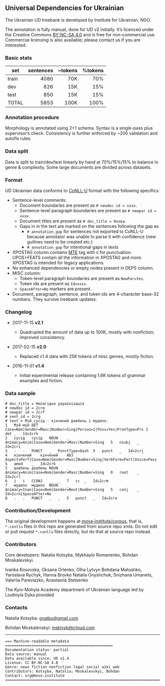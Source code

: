 <!--

citing
known issues
spacing errors preserved, even OCR
holes
apostrophes
* MISC column additionally contains `Promoted=Yes` marker for nodes promoted by elision.
browse brat
play with parser
accuracy stats

translations, time, genre, domain

document count

Belles-lettres Opinion journalism
essay?
fiction
comments / social chat / forum
scientifical article
historical article
folk fairytale
legal (law, contract)
school textbook on science
letters of classics'
info article
upa
yu
news

### Notable facts
+ Arabic and Roman numerals have full morphological info.


 -->
## Universal Dependencies for Ukrainian
The Ukrainian UD treebank is developed by Institute for Ukrainian, NGO.

The annotation is fully manual, done for UD v2 initially.
It’s licenced under the Creative Commons [BY-NC-SA 4.0](https://creativecommons.org/licenses/by-nc-sa/4.0/legalcode) and is free for non-commercial use. Commercial licensing is also available; please contact us if you are interested.

### Basic stats
| set   | sentences | ~tokens | %tokens |
| ----- |----------:| -------:| -------:|
| train |    4080   |    70K  |    70%  |
| dev   |     826   |    15K  |    15%  |
| test  |     850   |    15K  |    15%  |
| TOTAL |    5853   |   100K  |   100%  |

### Annotation procedure
Morphology is annotated using 2+1 schema. Syntax is a single-pass plus supervisor’s check.
Consistency is further enforced by ~200 validation and autofix rules.

### Data split
Data is split to train/dev/test linearly by hand at 70%/15%/15% to balance in genre & complexity. Some large documents are divided across datasets.

### Format
UD Ukrainian data conforms to [CoNLL-U](http://universaldependencies.org/format.html) format with the following specifics:
* Sentence-level comments:
  * Document boundaries are present as `# newdoc id = xxxx`.
  * Sentence-level paragraph boundaries are present as `# newpar id = xxxx`.
  * Document titles are present as `# doc_title = Назва`.
  <!-- * If a sentence follows
  * `# annotation_gap` marks sentences following anntotational gap, that is, when
  * `# gap` marks sentences following document gap -->
  * Gaps in in the text are marked on the sentences following the gap as
    * `# annotation_gap` for sentences not exported to CoNLL-U because annotator was unable to parse it with confidence (new guilines need to be created etc.)
    * `# annotation_gap` for intentional gaps in texts
* XPOSTAG column contains [MTE](http://nl.ijs.si/ME/V4/msd/html/msd-uk.html) tag with `U` for punctuation. UPOS+FEATS contain all the information in XPOSTAG and more. XPOSTAG is intended for legacy applications.
* No enhanced dependencies or empty nodes present in DEPS column.
* MISC column:
  * Token-level paragraph boundaries are present as `NewPar=Yes`.
  * Token ids are present as `Id=xxxx`.
  * `SpaceAfter=No` markers are present.
* Document, paragraph, sentence, and token ids are 4-character base-32 numbers. They survive treebank updates.

### Changelog
* 2017-11-15 **v2.1**
  * Quadrupled the amount of data up to 100K, mostly with nonfiction; improved consistency.

* 2017-02-15 **v2.0**
  * Replaced v1.4 data with 25K tokens of misc genres, mostly fiction.

* 2016-11-01 **v1.4**
  * Initial experimental release containing 1.6K tokens of grammar examples and fiction.

### Data sample
```
# doc_title = Нелагідна українізація
# newdoc id = 2cre
# newpar id = 2crf
# sent_id = 2crg
# text = Мій сусід - кінчений довбень і мудило.
1	Мій	мій	DET	_	Case=Nom|Gender=Masc|Number=Sing|Person=1|Poss=Yes|PronType=Prs	2	det	_	Id=2crh
2	сусід	сусід	NOUN	_	Animacy=Anim|Case=Nom|Gender=Masc|Number=Sing	5	nsubj	_	Id=2cri
3	-	-	PUNCT	_	PunctType=Dash	5	punct	_	Id=2crj
4	кінчений	кінчений	ADJ	_	Aspect=Perf|Case=Nom|Gender=Masc|Number=Sing|VerbForm=Part|Voice=Pass	5	amod	_	Id=2crk
5	довбень	довбень	NOUN	_	Animacy=Anim|Case=Nom|Gender=Masc|Number=Sing	0	root	_	Id=2crl
6	і	і	CCONJ	_	_	7	cc	_	Id=2crm
7	мудило	мудило	NOUN	_	Animacy=Inan|Case=Nom|Gender=Neut|Number=Sing	5	conj	_	Id=2crn|SpaceAfter=No
8	.	.	PUNCT	_	_	5	punct	_	Id=2cro
```


### Contribution/Development
The original development happens at [mova-institute/corpus](https://github.com/mova-institute/corpus), that is, `*.conllu` files in this repo are generated from source repo xmls. Do not edit or pull request `*.conllu` files directly, but do that at source repo instead.


### Contributors
Core developers: Natalia Kotsyba, Mykhaylo Romanenko, Bohdan Moskalevskyi.

Ivanka Kosovska, Oksana Orlenko, Olha Lytvyn
Bohdana Matushko, Yaroslava Rychyk, Hanna Brovko
Natalia Onyshchuk, Snizhana Umanets, Valeriia Pareviazko, Anastasiia Stetsenko

The Kyiv-Mohyla Academy department of Ukrainian language led by Liudmyla Dyka provided

### Contacts
Natalia Kotsyba: [gnatko@gmail.com](mailto:gnatko@gmail.com)

Bohdan Moskalevskyi: [msklvsk@icloud.com](mailto:msklvsk@icloud.com)

-----------

```
=== Machine-readable metadata =================================================
Documentation status: partial
Data source: manual
Data available since: UD v1.4
License: CC BY-NC-SA 4.0
Genre: news fiction nonfiction legal social wiki web
Contributors: Kotsyba, Natalia; Moskalevskyi, Bohdan
Contact: org@mova.institute
===============================================================================
```
